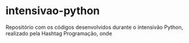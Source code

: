 # intensivao-python
Repositório com os códigos desenvolvidos durante o intensivão Python, realizado pela Hashtag Programação, onde
